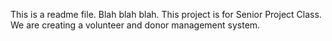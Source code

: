 ﻿This is a readme file. Blah blah blah.
This project is for Senior Project Class. We are creating a volunteer and donor management system.